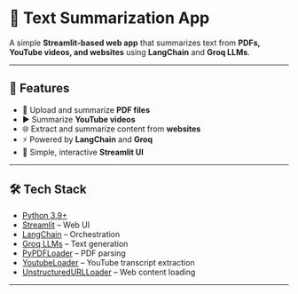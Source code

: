 # 📝 Text Summarization App

A simple **Streamlit-based web app** that summarizes text from **PDFs, YouTube videos, and websites** using **LangChain** and **Groq LLMs**.  

---

## 🚀 Features
- 📄 Upload and summarize **PDF files**
- ▶️ Summarize **YouTube videos**
- 🌐 Extract and summarize content from **websites**
- ⚡ Powered by **LangChain** and **Groq**
- 🎨 Simple, interactive **Streamlit UI**

---

## 🛠️ Tech Stack
- [Python 3.9+](https://www.python.org/)
- [Streamlit](https://streamlit.io/) – Web UI
- [LangChain](https://www.langchain.com/) – Orchestration
- [Groq LLMs](https://groq.com/) – Text generation
- [PyPDFLoader](https://python.langchain.com/docs/integrations/document_loaders/pdf) – PDF parsing
- [YoutubeLoader](https://python.langchain.com/docs/integrations/document_loaders/youtube) – YouTube transcript extraction
- [UnstructuredURLLoader](https://python.langchain.com/docs/integrations/document_loaders/url) – Web content loading

---



